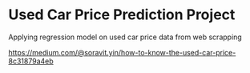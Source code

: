 # Used Car Price Prediction Project
Applying regression model on used car price data from web scrapping

https://medium.com/@soravit.yin/how-to-know-the-used-car-price-8c31879a4eb
